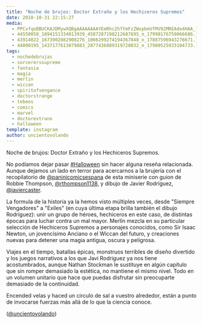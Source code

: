 ```yaml
---
title: "Noche de brujos: Doctor Extraño y los Hechiceros Supremos"
date: 2018-10-31 22:15:27
media: 
  - PPCvfqoBBUCKAJDMywXQBgAAAAAAAAYEmRhc2hfYmFzZWxpbmVfMV92MREAde4HAA_17968096819141979.mp4
  - 44550058_1894151334013939_4587287198212687695_n_17990176759066686.jpg
  - 43914022_1673902082908276_1066299274194367848_n_17887596943276671.jpg
  - 44000195_1437177613079883_2877436089319728032_n_17980525933104733.jpg
tags: 
  - nochedebrujas
  - sorcererssupreme
  - fantasia
  - magia
  - merlin
  - wiccan
  - spiritofvengance
  - doctorstrange
  - tebeos
  - comics
  - marvel
  - doctorextrano
  - halloween
template: instagram
author: uncientovolando
---
```


Noche de brujos: Doctor Extraño y los Hechiceros Supremos.

No podíamos dejar pasar [#Halloween](/tags/halloween) sin hacer alguna reseña relacionada. Aunque dejamos un lado en terror para acercarnos a la brujería con el recopilatorio de [@paninicomicsespana](https://instagram.com/paninicomicsespana) de esta miniserie con guion de Robbie Thompson, [@rthompson1138](https://instagram.com/rthompson1138), y dibujo de Javier Rodríguez, [@javiercaster](https://instagram.com/javiercaster).

La formula de la historia ya la hemos visto múltiples veces, desde "Siempre Vengadores" a "Exiles" (en cuya última etapa brilla también el dibujo Rodríguez): unir un grupo de héroes, hechiceros en este caso, de distintas épocas para luchar contra un mal mayor. Merlín mezcla en su particular selección de Hechiceros Supremos a personajes conocidos, como Sir Isaac Newton, un jovencísimo Anciano o el Wiccan del futuro, y creaciones nuevas para detener una magia antigua, oscura y peligrosa.

Viajes en el tiempo, batallas épicas, monstruos terribles de diseño divertido y los juegos narrativos a los que Javi Rodriguez ya nos tiene acostumbrados, aunque Nathan Stockman le sustituye en algún capítulo que sin romper demasiado la estética, no mantiene el mismo nivel. Todo en un volumen unitario que hace que puedas disfrutar sin preocuparte demasiado de la continuidad.

Encended velas y haced un circulo de sal a vuestro alrededor, están a punto de invocarse fuerzas más allá de lo que la ciencia conoce.

([@uncientovolando](https://instagram.com/uncientovolando))
